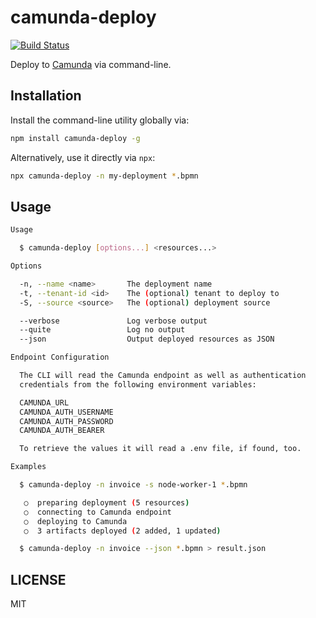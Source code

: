 # camunda-deploy

[![Build Status](https://travis-ci.com/nikku/camunda-deploy.svg?branch=master)](https://travis-ci.com/nikku/camunda-deploy)

Deploy to [Camunda](https://camunda.com/products/bpmn-engine/) via command-line.


## Installation

Install the command-line utility globally via:

```sh
npm install camunda-deploy -g
```

Alternatively, use it directly via `npx`:

```sh
npx camunda-deploy -n my-deployment *.bpmn
```


## Usage

```sh
Usage

  $ camunda-deploy [options...] <resources...>

Options

  -n, --name <name>       The deployment name
  -t, --tenant-id <id>    The (optional) tenant to deploy to
  -S, --source <source>   The (optional) deployment source

  --verbose               Log verbose output
  --quite                 Log no output
  --json                  Output deployed resources as JSON

Endpoint Configuration

  The CLI will read the Camunda endpoint as well as authentication
  credentials from the following environment variables:

  CAMUNDA_URL
  CAMUNDA_AUTH_USERNAME
  CAMUNDA_AUTH_PASSWORD
  CAMUNDA_AUTH_BEARER

  To retrieve the values it will read a .env file, if found, too.

Examples

  $ camunda-deploy -n invoice -s node-worker-1 *.bpmn

   ○  preparing deployment (5 resources)
   ○  connecting to Camunda endpoint
   ○  deploying to Camunda
   ○  3 artifacts deployed (2 added, 1 updated)

  $ camunda-deploy -n invoice --json *.bpmn > result.json
```


## LICENSE

MIT